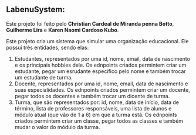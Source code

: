 ## LabenuSystem:
Este projeto foi feito pelo <strong>Christian Cardeal de Miranda penna Botto</strong>, <strong>Guilherme Lira
</strong> e <strong>Karen Naomi Cardoso Kubo</strong>.

Este projeto cria um sistema que simular uma organização educacional. Ele possui três entidades, sendo elas:
1. Estudantes, representados por uma id, nome, email, data de nascimento e os principais hobbies dele. Os ednpoints criados permintem criar um estudante, pegar um esrudante específico pelo nome e também trocar um estudante de turma.
2. Docente, representados por uma id, nome, email, data de nascimento e suas especialidades.  Os ednpoints criados permintem criar um docente, pegar todos os docentes e também trocar um dicente de turma.
3. Turma, que são representados por: id, nome, data de início, data de término, lista de professores responsáveis, uma lista de alunos e módulo atual (que vão de 1 a 6) em que a turma está. Os ednpoints criados permintem criar um classe, pegar todos as classes e também mudar o valor do módulo da turma.